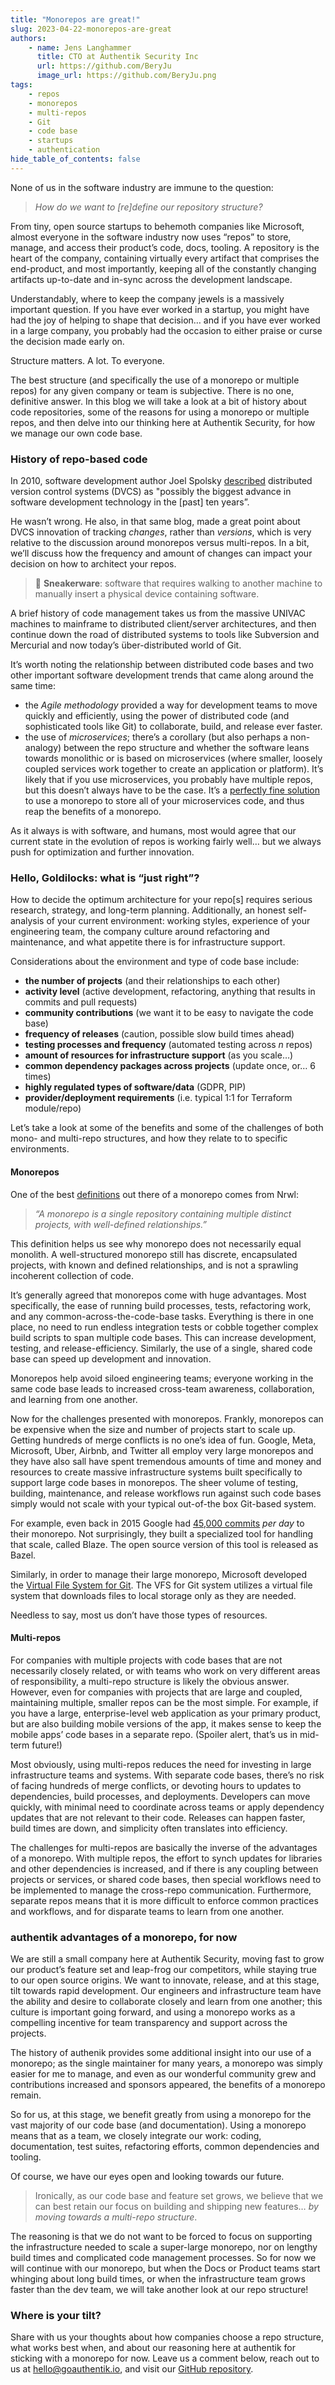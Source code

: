 ```yaml
---
title: "Monorepos are great!"
slug: 2023-04-22-monorepos-are-great
authors:
    - name: Jens Langhammer
      title: CTO at Authentik Security Inc
      url: https://github.com/BeryJu
      image_url: https://github.com/BeryJu.png
tags:
    - repos
    - monorepos
    - multi-repos
    - Git
    - code base
    - startups
    - authentication
hide_table_of_contents: false
---
```


None of us in the software industry are immune to the question:

> _How do we want to [re]define our repository structure?_

<!--truncate-->

From tiny, open source startups to behemoth companies like Microsoft, almost everyone in the software industry now uses “repos” to store, manage, and access their product’s code, docs, tooling. A repository is the heart of the company, containing virtually every artifact that comprises the end-product, and most importantly, keeping all of the constantly changing artifacts up-to-date and in-sync across the development landscape.

Understandably, where to keep the company jewels is a massively important question. If you have ever worked in a startup, you might have had the joy of helping to shape that decision… and if you have ever worked in a large company, you probably had the occasion to either praise or curse the decision made early on.

Structure matters. A lot. To everyone.

The best structure (and specifically the use of a monorepo or multiple repos) for any given company or team is subjective. There is no one, definitive answer. In this blog we will take a look at a bit of history about code repositories, some of the reasons for using a monorepo or multiple repos, and then delve into our thinking here at Authentik Security, for how we manage our own code base.

### History of repo-based code

In 2010, software development author Joel Spolsky [described](https://www.joelonsoftware.com/2010/03/17/distributed-version-control-is-here-to-stay-baby/) distributed version control systems (DVCS) as "possibly the biggest advance in software development technology in the [past] ten years”.

He wasn’t wrong. He also, in that same blog, made a great point about DVCS innovation of tracking _changes_, rather than _versions_, which is very relative to the discussion around monorepos versus multi-repos. In a bit, we’ll discuss how the frequency and amount of changes can impact your decision on how to architect your repos.

> 👟 **Sneakerware**: software that requires walking to another machine to manually insert a physical device containing software.

A brief history of code management takes us from the massive UNIVAC machines to mainframe to distributed client/server architectures, and then continue down the road of distributed systems to tools like Subversion and Mercurial and now today’s über-distributed world of Git.

It’s worth noting the relationship between distributed code bases and two other important software development trends that came along around the same time:

-   the _Agile methodology_ provided a way for development teams to move quickly and efficiently, using the power of distributed code (and sophisticated tools like Git) to collaborate, build, and release ever faster.
-   the use of _microservices_; there’s a corollary (but also perhaps a non-analogy) between the repo structure and whether the software leans towards monolithic or is based on microservices (where smaller, loosely coupled services work together to create an application or platform). It’s likely that if you use microservices, you probably have multiple repos, but this doesn’t always have to be the case. It’s a [perfectly fine solution](https://medium.com/taxfix/scaling-microservices-architecture-using-monorepo-domain-driven-design-ced48351a36d) to use a monorepo to store all of your microservices code, and thus reap the benefits of a monorepo.

As it always is with software, and humans, most would agree that our current state in the evolution of repos is working fairly well… but we always push for optimization and further innovation.

### Hello, Goldilocks: what is “just right”?

How to decide the optimum architecture for your repo[s] requires serious research, strategy, and long-term planning. Additionally, an honest self-analysis of your current environment: working styles, experience of your engineering team, the company culture around refactoring and maintenance, and what appetite there is for infrastructure support.

Considerations about the environment and type of code base include:

-   **the number of projects** (and their relationships to each other)
-   **activity level** (active development, refactoring, anything that results in commits and pull requests)
-   **community contributions** (we want it to be easy to navigate the code base)
-   **frequency of releases** (caution, possible slow build times ahead)
-   **testing processes and frequency** (automated testing across _n_ repos)
-   **amount of resources for infrastructure support** (as you scale…)
-   **common dependency packages across projects** (update once, or… 6 times)
-   **highly regulated types of software/data** (GDPR, PIP)
-   **provider/deployment requirements** (i.e. typical 1:1 for Terraform module/repo)

Let’s take a look at some of the benefits and some of the challenges of both mono- and multi-repo structures, and how they relate to to specific environments.

#### Monorepos

One of the best [definitions](https://monorepo.tools/) out there of a monorepo comes from Nrwl:

> _“A monorepo is a single repository containing multiple distinct projects, with well-defined relationships.”_

This definition helps us see why monorepo does not necessarily equal monolith. A well-structured monorepo still has discrete, encapsulated projects, with known and defined relationships, and is not a sprawling incoherent collection of code.

It’s generally agreed that monorepos come with huge advantages. Most specifically, the ease of running build processes, tests, refactoring work, and any common-across-the-code-base tasks. Everything is there in one place, no need to run endless integration tests or cobble together complex build scripts to span multiple code bases. This can increase development, testing, and release-efficiency. Similarly, the use of a single, shared code base can speed up development and innovation.

Monorepos help avoid siloed engineering teams; everyone working in the same code base leads to increased cross-team awareness, collaboration, and learning from one another.

Now for the challenges presented with monorepos. Frankly, monorepos can be expensive when the size and number of projects start to scale up. Getting hundreds of merge conflicts is no one’s idea of fun. Google, Meta, Microsoft, Uber, Airbnb, and Twitter all employ very large monorepos and they have also sall have spent tremendous amounts of time and money and resources to create massive infrastructure systems built specifically to support large code bases in monorepos. The sheer volume of testing, building, maintenance, and release workflows run against such code bases simply would not scale with your typical out-of-the box Git-based system.

For example, even back in 2015 Google had [45,000 commits](https://www.youtube.com/watch?v=W71BTkUbdqE) _per day_ to their monorepo. Not surprisingly, they built a specialized tool for handling that scale, called Blaze. The open source version of this tool is released as Bazel.

Similarly, in order to manage their large monorepo, Microsoft developed the [Virtual File System for Git](https://en.wikipedia.org/wiki/Virtual_File_System_for_Git). The VFS for Git system utilizes a virtual file system that downloads files to local storage only as they are needed.

Needless to say, most us don’t have those types of resources.

#### Multi-repos

For companies with multiple projects with code bases that are not necessarily closely related, or with teams who work on very different areas of responsibility, a multi-repo structure is likely the obvious answer. However, even for companies with projects that are large and coupled, maintaining multiple, smaller repos can be the most simple. For example, if you have a large, enterprise-level web application as your primary product, but are also building mobile versions of the app, it makes sense to keep the mobile apps’ code bases in a separate repo. (Spoiler alert, that’s us in mid-term future!)

Most obviously, using multi-repos reduces the need for investing in large infrastructure teams and systems. With separate code bases, there’s no risk of facing hundreds of merge conflicts, or devoting hours to updates to dependencies, build processes, and deployments. Developers can move quickly, with minimal need to coordinate across teams or apply dependency updates that are not relevant to their code. Releases can happen faster, build times are down, and simplicity often translates into efficiency.

The challenges for multi-repos are basically the inverse of the advantages of a monorepo. With multiple repos, the effort to synch updates for libraries and other dependencies is increased, and if there is any coupling between projects or services, or shared code bases, then special workflows need to be implemented to manage the cross-repo communication. Furthermore, separate repos means that it is more difficult to enforce common practices and workflows, and for disparate teams to learn from one another.

### authentik advantages of a monorepo, for now

We are still a small company here at Authentik Security, moving fast to grow our product’s feature set and leap-frog our competitors, while staying true to our open source origins. We want to innovate, release, and at this stage, tilt towards rapid development. Our engineers and infrastructure team have the ability and desire to collaborate closely and learn from one another; this culture is important going forward, and using a monorepo works as a compelling incentive for team transparency and support across the projects.

The history of authenik provides some additional insight into our use of a monorepo; as the single maintainer for many years, a monorepo was simply easier for me to manage, and even as our wonderful community grew and contributions increased and sponsors appeared, the benefits of a monorepo remain.

So for us, at this stage, we benefit greatly from using a monorepo for the vast majority of our code base (and documentation). Using a monorepo means that as a team, we closely integrate our work: coding, documentation, test suites, refactoring efforts, common dependencies and tooling.

Of course, we have our eyes open and looking towards our future.

> Ironically, as our code base and feature set grows, we believe that we can best retain our focus on building and shipping new features… _by moving towards a multi-repo structure_.

The reasoning is that we do not want to be forced to focus on supporting the infrastructure needed to scale a super-large monorepo, nor on lengthy build times and complicated code management processes. So for now we will continue with our monorepo, but when the Docs or Product teams start whinging about long build times, or when the infrastructure team grows faster than the dev team, we will take another look at our repo structure!

### Where is your tilt?

Share with us your thoughts about how companies choose a repo structure, what works best when, and about our reasoning here at authentik for sticking with a monorepo for now. Leave us a comment below, reach out to us at hello@goauthentik.io, and visit our [GitHub repository](https://github.com/goauthentik/authentik).
